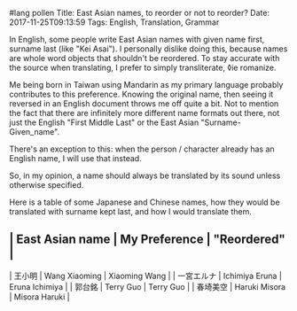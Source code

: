 #lang pollen
    Title: East Asian names, to reorder or not to reorder?
    Date: 2017-11-25T09:13:59
    Tags: English, Translation, Grammar

In English, some people write East Asian names with given name first, surname last (like "Kei Asai"). I personally dislike doing this, because names are whole word objects that shouldn't be reordered. To stay accurate with the source when translating, I prefer to simply transliterate, ◊ie romanize.

Me being born in Taiwan using Mandarin as my primary language probably contributes to this preference. Knowing the original name, then seeing it reversed in an English document throws me off quite a bit. Not to mention the fact that there are infinitely more different name formats out there, not just the English "First Middle Last" or the East Asian "Surname-Given_name".

There's an exception to this: when the person / character already has an English name, I will use that instead.

So, in my opinion, a name should always be translated by its sound unless otherwise specified.

Here is a table of some Japanese and Chinese names, how they would be translated with surname kept last, and how I would translate them.

| East Asian name | My Preference | "Reordered" |
---------------------------
| 王小明 | Wang Xiaoming | Xiaoming Wang |
| 一宮エルナ | Ichimiya Eruna | Eruna Ichimiya |
| 郭台銘 | Terry Guo | Terry Guo |
| 春埼美空 | Haruki Misora | Misora Haruki |
